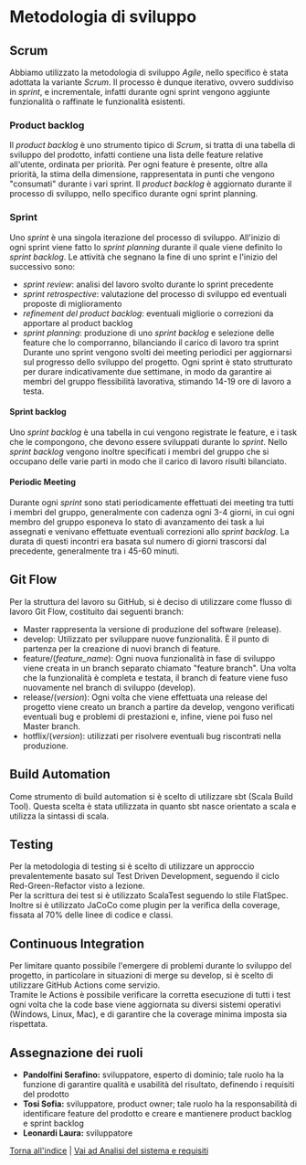 # Metodologia di sviluppo
## Scrum
Abbiamo utilizzato la metodologia di sviluppo _Agile_, nello specifico è stata adottata la variante _Scrum_.
Il processo è dunque iterativo, ovvero suddiviso in _sprint_, e incrementale, infatti durante ogni sprint vengono aggiunte funzionalità o raffinate le funzionalità esistenti.
### Product backlog
Il _product backlog_ è uno strumento tipico di _Scrum_, si tratta di una tabella di sviluppo del prodotto, infatti contiene una lista delle feature relative all'utente, ordinata per priorità.
Per ogni feature è presente, oltre alla priorità, la stima della dimensione, rappresentata in punti che vengono "consumati" durante i vari sprint.
Il _product backlog_ è aggiornato durante il processo di sviluppo, nello specifico durante ogni sprint planning.
### Sprint
Uno _sprint_ è una singola iterazione del processo di sviluppo. All'inizio di ogni sprint viene fatto lo _sprint planning_ durante il quale viene definito lo _sprint backlog_.
Le attività che segnano la fine di uno sprint e l'inizio del successivo sono:
- _sprint review_: analisi del lavoro svolto durante lo sprint precedente
- _sprint retrospective_: valutazione del processo di sviluppo ed eventuali proposte di miglioramento 
- _refinement del product backlog_: eventuali migliorie o correzioni da apportare al product backlog
- _sprint planning_: produzione di uno _sprint backlog_ e selezione delle feature che lo comporranno, bilanciando il carico di lavoro tra sprint
Durante uno sprint vengono svolti dei meeting periodici per aggiornarsi sul progresso dello sviluppo del progetto.
Ogni sprint è stato strutturato per durare indicativamente due settimane, in modo da garantire ai membri del gruppo flessibilità lavorativa, stimando 14-19 ore di lavoro a testa.
#### Sprint backlog
Uno _sprint backlog_ è una tabella in cui vengono registrate le feature, e i task che le compongono, che devono essere sviluppati durante lo _sprint_.
Nello _sprint backlog_ vengono inoltre specificati i membri del gruppo che si occupano delle varie parti in modo che il carico di lavoro risulti bilanciato.

#### Periodic Meeting
Durante ogni _sprint_ sono stati periodicamente effettuati dei meeting tra tutti i membri del gruppo, generalmente con 
cadenza ogni 3-4 giorni, in cui ogni membro del gruppo esponeva lo stato di avanzamento dei task a lui assegnati e
venivano effettuate eventuali correzioni allo _sprint backlog_. La durata di questi incontri era basata sul numero di 
giorni trascorsi dal precedente, generalmente tra i 45-60 minuti.

## Git Flow
Per la struttura del lavoro su GitHub, si è deciso di utilizzare come flusso di lavoro Git Flow, costituito dai seguenti
branch:
- Master rappresenta la versione di produzione del software (release).
- develop: Utilizzato per sviluppare nuove funzionalità. È il punto di partenza per la creazione di nuovi
branch di feature.
- feature/(_feature_name_): Ogni nuova funzionalità in fase di sviluppo viene creata in un branch separato chiamato "feature branch".
Una volta che la funzionalità è completa e testata, il branch di feature viene fuso nuovamente nel branch di sviluppo (develop).
- release/(_version_): Ogni volta che viene effettuata una release del progetto viene creato un branch a partire da develop,
vengono verificati eventuali bug e problemi di prestazioni e, infine, viene poi fuso nel Master branch.
- hotflix/(_version_): utilizzati per risolvere eventuali bug riscontrati nella produzione.

## Build Automation
Come strumento di build automation si è scelto di utilizzare sbt (Scala Build Tool). Questa scelta è stata utilizzata in
quanto sbt nasce orientato a scala e utilizza la sintassi di scala. 

## Testing
Per la metodologia di testing si è scelto di utilizzare un approccio prevalentemente basato sul Test Driven Development,
seguendo il ciclo Red-Green-Refactor visto a lezione. <br>
Per la scrittura dei test si è utilizzato ScalaTest seguendo lo stile FlatSpec. <br>
Inoltre si è utilizzato JaCoCo come plugin per la verifica della coverage, fissata al 70% delle linee di codice e classi.

## Continuous Integration
Per limitare quanto possibile l'emergere di problemi durante lo sviluppo del progetto, in particolare in situazioni di 
merge su develop, si è scelto di utilizzare GitHub Actions come servizio. <br>
Tramite le Actions è possibile verificare la corretta esecuzione di tutti i test ogni volta che la code base viene 
aggiornata su diversi sistemi operativi (Windows, Linux, Mac), e di garantire che la coverage minima imposta sia 
rispettata.  

## Assegnazione dei ruoli
- **Pandolfini Serafino:** sviluppatore, esperto di dominio; tale ruolo ha la funzione di garantire qualità e usabilità del risultato, definendo i requisiti del prodotto
- **Tosi Sofia:** sviluppatore, product owner; tale ruolo ha la responsabilità di identificare feature del prodotto e creare e mantienere product backlog e sprint backlog
- **Leonardi Laura:** sviluppatore


[Torna all'indice](../index.md) | [Vai ad Analisi del sistema e requisiti](../03-requirements/report.md)
